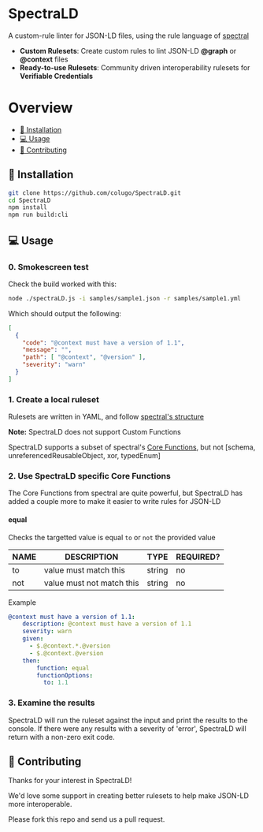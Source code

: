 # SpectraLD 

A custom-rule linter for JSON-LD files, using the rule language of [spectral](https://github.com/stoplightio/spectral)

- **Custom Rulesets**: Create custom rules to lint JSON-LD **@graph** or **@context** files
- **Ready-to-use Rulesets**: Community driven interoperability rulesets for **Verifiable Credentials**

# Overview

- [🧰 Installation](#-installation)
- [💻 Usage](#-usage)
- [👏 Contributing](#-contributing)

## 🧰 Installation


```bash
git clone https://github.com/colugo/SpectraLD.git
cd SpectraLD
npm install
npm run build:cli
```


## 💻 Usage

### 0. Smokescreen test

Check the build worked with this:

```bash
node ./spectraLD.js -i samples/sample1.json -r samples/sample1.yml
```

Which should output the following:

```json
[
  {
    "code": "@context must have a version of 1.1",
    "message": "",
    "path": [ "@context", "@version" ],
    "severity": "warn"
  }
]
```


### 1. Create a local ruleset

Rulesets are written in YAML, and follow [spectral's structure](https://docs.stoplight.io/docs/spectral/01baf06bdd05a-create-a-ruleset)

**Note:** SpectraLD does not support Custom Functions

SpectraLD supports a subset of spectral's [Core Functions](https://docs.stoplight.io/docs/spectral/cb95cf0d26b83-core-functions), but not [schema, unreferencedReusableObject, xor, typedEnum]

### 2. Use SpectraLD specific Core Functions


The Core Functions from spectral are quite powerful, but SpectraLD has added a couple more to make it easier to write rules for JSON-LD


#### equal

Checks the targetted value is equal `to` or `not` the provided value



| NAME | DESCRIPTION | TYPE | REQUIRED? |
| ---- | ----------- | ---- | --------- |
| to | value must match this | string | no |
| not | value must not match this | string | no |

Example

```yaml
@context must have a version of 1.1:
    description: @context must have a version of 1.1 
    severity: warn 
    given: 
      - $.@context.*.@version
      - $.@context.@version
    then: 
        function: equal 
        functionOptions:
          to: 1.1

```

### 3. Examine the results

SpectraLD will run the ruleset against the input and print the results to the console.
If there were any results with a severity of 'error', SpectraLD will return with a non-zero exit code. 


## 👏 Contributing

Thanks for your interest in SpectraLD!

We'd love some support in creating better rulesets to help make JSON-LD more interoperable.

Please fork this repo and send us a pull request.


